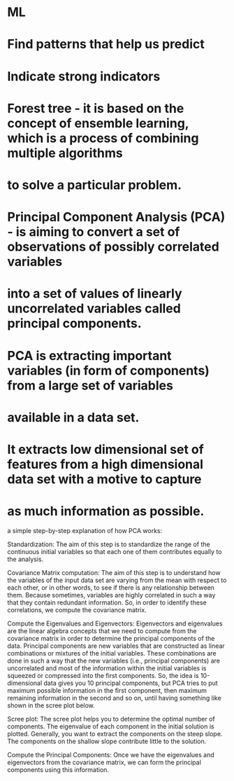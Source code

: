 # ML

# Find patterns that help us predict 

# Indicate strong indicators

# Forest tree - it is based on the concept of ensemble learning, which is a process of combining multiple algorithms
# to solve a particular problem.

# Principal Component Analysis (PCA) - is aiming to convert a set of observations of possibly correlated variables 
# into a set of values of linearly uncorrelated variables called principal components.
# PCA is extracting important variables (in form of components) from a large set of variables 
# available in a data set.
# It extracts low dimensional set of features from a high dimensional data set with a motive to capture 
# as much information as possible. 

 a simple step-by-step explanation of how PCA works:

Standardization: The aim of this step is to standardize the range of the continuous initial variables so that each one of them contributes equally to the analysis.

Covariance Matrix computation: The aim of this step is to understand how the variables of the input data set are varying from the mean with respect to each other, or in other words, to see if there is any relationship between them. Because sometimes, variables are highly correlated in such a way that they contain redundant information. So, in order to identify these correlations, we compute the covariance matrix.

Compute the Eigenvalues and Eigenvectors: Eigenvectors and eigenvalues are the linear algebra concepts that we need to compute from the covariance matrix in order to determine the principal components of the data. Principal components are new variables that are constructed as linear combinations or mixtures of the initial variables. These combinations are done in such a way that the new variables (i.e., principal components) are uncorrelated and most of the information within the initial variables is squeezed or compressed into the first components. So, the idea is 10-dimensional data gives you 10 principal components, but PCA tries to put maximum possible information in the first component, then maximum remaining information in the second and so on, until having something like shown in the scree plot below.

Scree plot: The scree plot helps you to determine the optimal number of components. The eigenvalue of each component in the initial solution is plotted. Generally, you want to extract the components on the steep slope. The components on the shallow slope contribute little to the solution.

Compute the Principal Components: Once we have the eigenvalues and eigenvectors from the covariance matrix, we can form the principal components using this information.